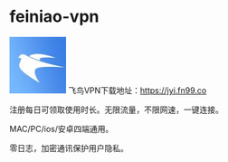 # feiniao-vpn
![cover page](https://github.com/feiniao25789/feiniao-vpn/blob/main/feiniao--logo.jpg)
飞鸟VPN下载地址：https://jyi.fn99.co

注册每日可领取使用时长。无限流量，不限网速，一键连接。

MAC/PC/ios/安卓四端通用。

零日志，加密通讯保护用户隐私。
